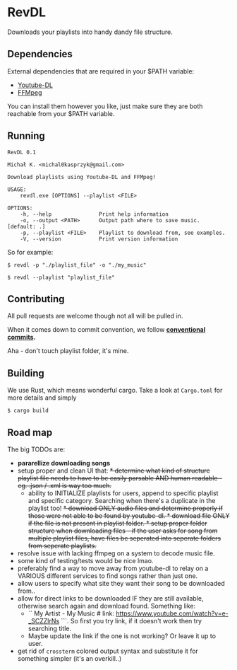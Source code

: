 

# RevDL 

Downloads your playlists into handy dandy file structure.

## Dependencies

External dependencies that are required in your $PATH variable:
* [Youtube-DL](https://youtube-dl.org/)
* [FFMpeg](https://www.ffmpeg.org/)

You can install them however you like, just make sure they are both reachable from your $PATH variable.

## Running

```shell
RevDL 0.1

Michał K. <michal0kasprzyk@gmail.com>

Download playlists using Youtube-DL and FFMpeg!

USAGE:
    revdl.exe [OPTIONS] --playlist <FILE>

OPTIONS:
    -h, --help               Print help information
    -o, --output <PATH>      Output path where to save music. [default: .]
    -p, --playlist <FILE>    Playlist to download from, see examples.
    -V, --version            Print version information
```

So for example:

```shell
$ revdl -p "./playlist_file" -o "./my_music"
```

```shell
$ revdl --playlist "playlist_file"
```

## Contributing

All pull requests are welcome though not all will be pulled in.

When it comes down to commit convention, we follow **[conventional commits](https://www.conventionalcommits.org/en/v1.0.0/).**

Aha - don't touch playlist folder, it's mine.

## Building

We use Rust, which means wonderful cargo. Take a look at `Cargo.toml` for more details and simply

```shell
$ cargo build
```

## Road map

The big TODOs are:
* **pararellize downloading songs**
* setup proper and clean UI that:
    <del>* determine what kind of structure playlist file needs to have to be easily parsable AND human readable - eg. .json / .xml is way too much.</del>
    * ability to INITIALIZE playlists for users, append to specific playlist and specific category. Searching when there's a duplicate in the playlist too!
<del> * download ONLY audio files and determine properly if those were not able to be found by youtube-dl. </del>
<del> * download file ONLY if the file is not present in playlist folder. </del>
<del> * setup proper folder structure when downloading files - if the user asks for song from multiple playlist files, have files be seperated into seperate folders from seperate playlists. </del>
* resolve issue with lacking ffmpeg on a system to decode music file.
* some kind of testing/tests would be nice lmao.
* preferably find a way to move away from youtube-dl to relay on a VARIOUS different services to find songs rather than just one. 
* allow users to specify what site they want their song to be downloaded from..
* allow for direct links to be downloaded IF they are still available, otherwise search again and download found. Something like:
    * `` My Artist - My Music # link: https://www.youtube.com/watch?v=e-_SCZZlrNs ```. So first you try link, if it doesn't work then try searching title.
    * Maybe update the link if the one is not working? Or leave it up to user.
* get rid of `crossterm` colored output syntax and substitute it for something simpler (it's an overkill..)
